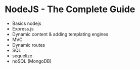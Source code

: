 # NodeJS - The Complete Guide

- Basics nodejs
- Express.js
- Dynamic content & adding templating engines
- MVC
- Dynamic routes
- SQL
- sequelize
- noSQL (MongoDB)

